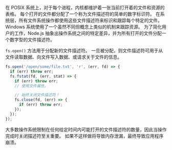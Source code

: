 
在 POSIX 系统上，对于每个进程，内核都维护着一张当前打开着的文件和资源的表格。
每个打开的文件都分配了一个称为文件描述符的简单的数字标识符。
在系统层，所有文件系统操作都使用这些文件描述符来标识和跟踪每个特定的文件。 
Windows 系统使用了一个虽然不同但概念上类似的机制来跟踪资源。
为了简化用户的工作，Node.js 抽象出操作系统之间的特定差异，并为所有打开的文件分配一个数字型的文件描述符。

`fs.open()` 方法用于分配新的文件描述符。
一旦被分配，则文件描述符可用于从文件读取数据、向文件写入数据、或请求关于文件的信息。

```js
fs.open('/open/some/file.txt', 'r', (err, fd) => {
  if (err) throw err;
  fs.fstat(fd, (err, stat) => {
    if (err) throw err;
    // 使用文件属性。

    // 始终关闭文件描述符！
    fs.close(fd, (err) => {
      if (err) throw err;
    });
  });
});
```

大多数操作系统限制在任何给定时间内可能打开的文件描述符的数量，因此当操作完成时关闭描述符至关重要。
如果不这样做将导致内存泄漏，最终导致应用程序崩溃。


